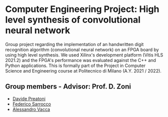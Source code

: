 # Computer Engineering Project: High level synthesis of convolutional neural network
Group project regarding the implementation of an handwritten digit recognition algorithm (convolutional neural network) on an FPGA board by using high level synthesis. We used Xilinx's development platform (Vitis HLS 2021.2) and the FPGA's performance was evaluated against the C++ and Python applications. This is formally part of the Project in Computer Science and Engineering course at Politecnico di Milano (A.Y. 2021 / 2022).
## Group members - Advisor: Prof. D. Zoni
- [Davide Preatoni](https://github.com/DavidePrea)
- [Federico Sarrocco](https://github.com/FedeAi)
- [Alessandro Vacca](https://github.com/AlessandroVacca)
